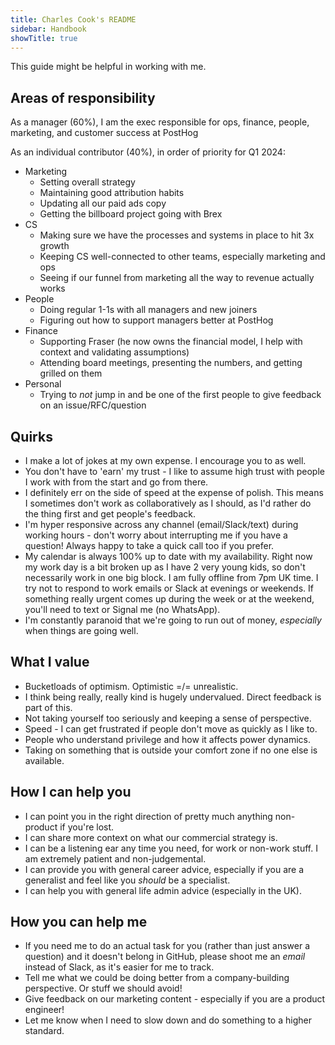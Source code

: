 ```yaml
---
title: Charles Cook's README
sidebar: Handbook
showTitle: true
---
```


This guide might be helpful in working with me.

## Areas of responsibility

As a manager (60%), I am the exec responsible for ops, finance, people, marketing, and customer success at PostHog

As an individual contributor (40%), in order of priority for Q1 2024:

- Marketing
  - Setting overall strategy
  - Maintaining good attribution habits
  - Updating all our paid ads copy
  - Getting the billboard project going with Brex
- CS
  - Making sure we have the processes and systems in place to hit 3x growth
  - Keeping CS well-connected to other teams, especially marketing and ops
  - Seeing if our funnel from marketing all the way to revenue actually works
- People
  - Doing regular 1-1s with all managers and new joiners
  - Figuring out how to support managers better at PostHog
- Finance
  - Supporting Fraser (he now owns the financial model, I help with context and validating assumptions)
  - Attending board meetings, presenting the numbers, and getting grilled on them
- Personal
  - Trying to _not_ jump in and be one of the first people to give feedback on an issue/RFC/question

## Quirks

- I make a lot of jokes at my own expense. I encourage you to as well.
- You don't have to 'earn' my trust - I like to assume high trust with people I work with from the start and go from there. 
- I definitely err on the side of speed at the expense of polish. This means I sometimes don't work as collaboratively as I should, as I'd rather do the thing first and get people's feedback. 
- I'm hyper responsive across any channel (email/Slack/text) during working hours - don't worry about interrupting me if you have a question! Always happy to take a quick call too if you prefer.
- My calendar is always 100% up to date with my availability. Right now my work day is a bit broken up as I have 2 very young kids, so don't necessarily work in one big block. I am fully offline from 7pm UK time. I try not to respond to work emails or Slack at evenings or weekends. If something really urgent comes up during the week or at the weekend, you'll need to text or Signal me (no WhatsApp). 
- I'm constantly paranoid that we're going to run out of money, _especially_ when things are going well.

## What I value

- Bucketloads of optimism. Optimistic =/= unrealistic.  
- I think being really, really kind is hugely undervalued. Direct feedback is part of this. 
- Not taking yourself too seriously and keeping a sense of perspective.
- Speed - I can get frustrated if people don't move as quickly as I like to. 
- People who understand privilege and how it affects power dynamics.  
- Taking on something that is outside your comfort zone if no one else is available. 

## How I can help you

- I can point you in the right direction of pretty much anything non-product if you're lost. 
- I can share more context on what our commercial strategy is. 
- I can be a listening ear any time you need, for work or non-work stuff. I am extremely patient and non-judgemental.
- I can provide you with general career advice, especially if you are a generalist and feel like you _should_ be a specialist.  
- I can help you with general life admin advice (especially in the UK). 

## How you can help me

- If you need me to do an actual task for you (rather than just answer a question) and it doesn't belong in GitHub, please shoot me an _email_ instead of Slack, as it's easier for me to track. 
- Tell me what we could be doing better from a company-building perspective. Or stuff we should avoid!
- Give feedback on our marketing content - especially if you are a product engineer! 
- Let me know when I need to slow down and do something to a higher standard. 
